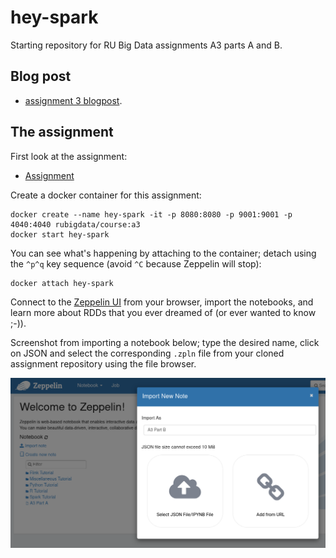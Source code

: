 # hey-spark

Starting repository for RU Big Data assignments A3 parts A and B.

## Blog post

+ [assignment 3 blogpost](https://rubigdata.github.io/bigdata-blog-2021-daniel-burghardt/blogpost3.html).

## The assignment

First look at the assignment:

+ [Assignment](https://rubigdata.github.io/course/assignments/A3-sparkling-spark.html)

Create a docker container for this assignment:

    docker create --name hey-spark -it -p 8080:8080 -p 9001:9001 -p 4040:4040 rubigdata/course:a3
    docker start hey-spark

You can see what's happening by attaching to the container; detach using the `^p^q` key sequence
(avoid `^C` because Zeppelin will stop):

    docker attach hey-spark

Connect to the [Zeppelin UI](http://localhost:9001) from your browser, import the notebooks,
and learn more about RDDs that you ever dreamed of (or ever wanted to know ;-)).

Screenshot from importing a notebook below; type the desired name, click on JSON and select 
the corresponding `.zpln` file from your cloned assignment repository using the file browser.

![Import Notebook](import-notebook.png)
